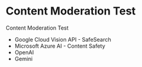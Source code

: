# Content Moderation Test

Content Moderation Test
- Google Cloud Vision API - SafeSearch
- Microsoft Azure AI - Content Safety
- OpenAI
- Gemini
